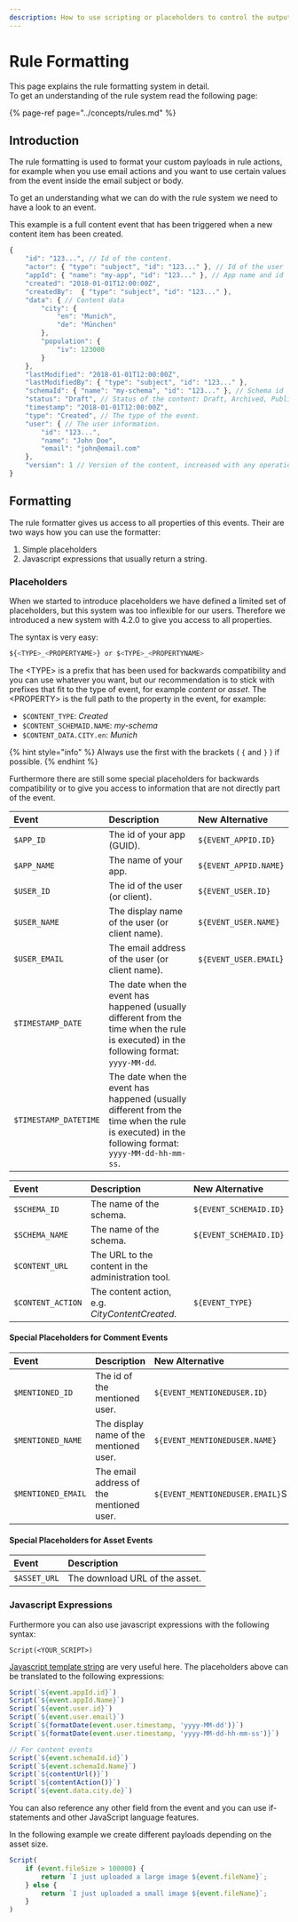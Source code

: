 ```yaml
---
description: How to use scripting or placeholders to control the output of rules.
---
```


# Rule Formatting

This page explains the rule formatting system in detail.   
To get an understanding of the rule system read the following page:

{% page-ref page="../concepts/rules.md" %}

## Introduction

The rule formatting is used to format your custom payloads in rule actions, for example when you use email actions and you want to use certain values from the event inside the email subject or body.

To get an understanding what we can do with the rule system we need to have a look to an event.

This example is a full content event that has been triggered when a new content item has been created.

```javascript
{
    "id": "123...", // Id of the content.
    "actor": { "type": "subject", "id": "123..." }, // Id of the user
    "appId": { "name": "my-app", "id": "123..." }, // App name and id
    "created": "2018-01-01T12:00:00Z",
    "createdBy":  { "type": "subject", "id": "123..." },
    "data": { // Content data
        "city": {
            "en": "Munich",
            "de": "München"
        },
        "population": {
            "iv": 123000
        }
    },
    "lastModified": "2018-01-01T12:00:00Z",
    "lastModifiedBy": { "type": "subject", "id": "123..." },
    "schemaId": { "name": "my-schema", "id": "123..." }, // Schema id
    "status": "Draft", // Status of the content: Draft, Archived, Published
    "timestamp": "2018-01-01T12:00:00Z",
    "type": "Created", // The type of the event.
    "user": { // The user information.
        "id": "123...",
        "name": "John Doe",
        "email": "john@email.com"
    },
    "version": 1 // Version of the content, increased with any operation
}
```

## Formatting

The rule formatter gives us access to all properties of this events. Their are two ways how you can use the formatter:

1. Simple placeholders
2. Javascript expressions that usually return a string.

### Placeholders

When we started to introduce placeholders we have defined a limited set of placeholders, but this system was too inflexible for our users. Therefore we introduced a new system with 4.2.0 to give you access to all properties.

The syntax is very easy:

```javascript
${<TYPE>_<PROPERTYAME>} or $<TYPE>_<PROPERTYNAME>
```

The &lt;TYPE&gt; is a prefix that has been used for backwards compatibility and you can use whatever you want, but our recommendation is to stick with prefixes that fit to the type of event, for example _content_ or _asset_. The &lt;PROPERTY&gt; is the full path to the property in the event, for example:

* `$CONTENT_TYPE`: _Created_
* `$CONTENT_SCHEMAID.NAME`: _my-schema_
* `$CONTENT_DATA.CITY.en`: _Munich_

{% hint style="info" %}
Always use the first with the brackets \( `{` and `}` \) if possible.
{% endhint %}

Furthermore there are still some special placeholders for backwards compatibility or to give you access to information that are not directly part of the event.

| Event | Description | New Alternative |
| :--- | :--- | :--- |
| `$APP_ID` | The id of your app \(GUID\). | `${EVENT_APPID.ID}` |
| `$APP_NAME` | The name of your app. | `${EVENT_APPID.NAME}` |
| `$USER_ID` | The id of the user \(or client\). | `${EVENT_USER.ID}` |
| `$USER_NAME` | The display name of the user \(or client name\). | `${EVENT_USER.NAME}` |
| `$USER_EMAIL` | The email address of the user \(or client name\). | `${EVENT_USER.EMAIL`} |
| `$TIMESTAMP_DATE` |  The date when the event has happened \(usually different from the time when the rule is executed\) in the following format: `yyyy-MM-dd`. |  |
| `$TIMESTAMP_DATETIME` | The date when the event has happened \(usually different from the time when the rule is executed\) in the following format: `yyyy-MM-dd-hh-mm-ss`. |  |

| Event | Description | New Alternative |
| :--- | :--- | :--- |
| `$SCHEMA_ID` | The name of the schema. | `${EVENT_SCHEMAID.ID}` |
| `$SCHEMA_NAME` | The name of the schema. | `${EVENT_SCHEMAID.ID}` |
| `$CONTENT_URL` |  The URL to the content in the administration tool. |  |
| `$CONTENT_ACTION` | The content action, e.g. _CityContentCreated_. | `${EVENT_TYPE}` |

#### Special Placeholders for Comment Events

| Event | Description | New Alternative |
| :--- | :--- | :--- |
| `$MENTIONED_ID` | The id of the mentioned user. | `${EVENT_MENTIONEDUSER.ID}` |
| `$MENTIONED_NAME` | The display name of the mentioned user. | `${EVENT_MENTIONEDUSER.NAME}` |
| `$MENTIONED_EMAIL` | The email address of the mentioned user. | `${EVENT_MENTIONEDUSER.EMAIL}`S |

#### Special Placeholders for Asset Events

| Event | Description |
| :--- | :--- |
| `$ASSET_URL` | The download URL of the asset. |

### Javascript Expressions

Furthermore you can also use javascript expressions with the following syntax:

```text
Script(<YOUR_SCRIPT>)
```

[Javascript template string](https://developer.mozilla.org/de/docs/Web/JavaScript/Reference/template_strings) are very useful here. The placeholders above can be translated to the following expressions:

```javascript
Script(`${event.appId.id}`)
Script(`${event.appId.Name}`)
Script(`${event.user.id}`)
Script(`${event.user.email}`)
Script(`${formatDate(event.user.timestamp, 'yyyy-MM-dd')}`)
Script(`${formatDate(event.user.timestamp, 'yyyy-MM-dd-hh-mm-ss')}`)

// For content events
Script(`${event.schemaId.id}`)
Script(`${event.schemaId.Name}`)
Script(`${contentUrl()}`)
Script(`${contentAction()}`)
Script(`${event.data.city.de}`)
```

You can also reference any other field from the event and you can use if-statements and other JavaScript language features.

In the following example we create different payloads depending on the asset size.

```javascript
Script(
    if (event.fileSize > 100000) {
        return `I just uploaded a large image ${event.fileName}`;
    } else {
        return `I just uploaded a small image ${event.fileName}`;
    }
)
```


